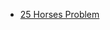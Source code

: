 - [25 Horses Problem](http://www.programmerinterview.com/index.php/puzzles/25-horses-3-fastest-5-races-puzzle/)